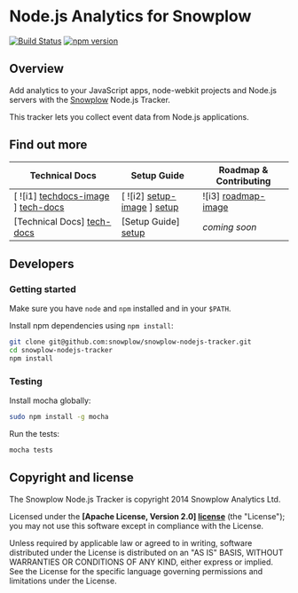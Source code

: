# Node.js Analytics for Snowplow 

[![Build Status][travis-image]][travis]
[![npm version][npm-image]][npm-url]

## Overview

Add analytics to your JavaScript apps, node-webkit projects and Node.js servers with the [Snowplow][snowplow] Node.js Tracker.

This tracker lets you collect event data from Node.js applications.

## Find out more

| Technical Docs              | Setup Guide           | Roadmap & Contributing               |         
|-----------------------------|-----------------------|--------------------------------------|
| [ ![i1] [techdocs-image] ] [tech-docs]      | [ ![i2] [setup-image] ] [setup]   | ![i3] [roadmap-image]                |
| [Technical Docs] [tech-docs] | [Setup Guide] [setup] | _coming soon_                        |

## Developers

### Getting started

Make sure you have `node` and `npm` installed and in your `$PATH`.

Install npm dependencies using `npm install`:

```bash
git clone git@github.com:snowplow/snowplow-nodejs-tracker.git
cd snowplow-nodejs-tracker
npm install
```

### Testing

Install mocha globally:

```bash
sudo npm install -g mocha
```

Run the tests:

```bash
mocha tests
```

## Copyright and license

The Snowplow Node.js Tracker is copyright 2014 Snowplow Analytics Ltd.

Licensed under the **[Apache License, Version 2.0] [license]** (the "License");
you may not use this software except in compliance with the License.

Unless required by applicable law or agreed to in writing, software
distributed under the License is distributed on an "AS IS" BASIS,
WITHOUT WARRANTIES OR CONDITIONS OF ANY KIND, either express or implied.
See the License for the specific language governing permissions and
limitations under the License.

[snowplow]: http://snowplowanalytics.com

[license]: http://www.apache.org/licenses/LICENSE-2.0

[travis-image]: https://travis-ci.org/snowplow/snowplow-nodejs-tracker.png?branch=master
[travis]: http://travis-ci.org/snowplow/snowplow-nodejs-tracker
[npm-url]: http://badge.fury.io/js/snowplow-tracker
[npm-image]: https://badge.fury.io/js/snowplow-tracker.svg

[tech-docs]: https://github.com/snowplow/snowplow/wiki/nodejs-tracker
[techdocs-image]: https://d3i6fms1cm1j0i.cloudfront.net/github/images/techdocs.png
[setup]: https://github.com/snowplow/snowplow/wiki/nodejs-tracker-setup
[setup-image]: https://d3i6fms1cm1j0i.cloudfront.net/github/images/setup.png
[roadmap-image]: https://d3i6fms1cm1j0i.cloudfront.net/github/images/roadmap.png
